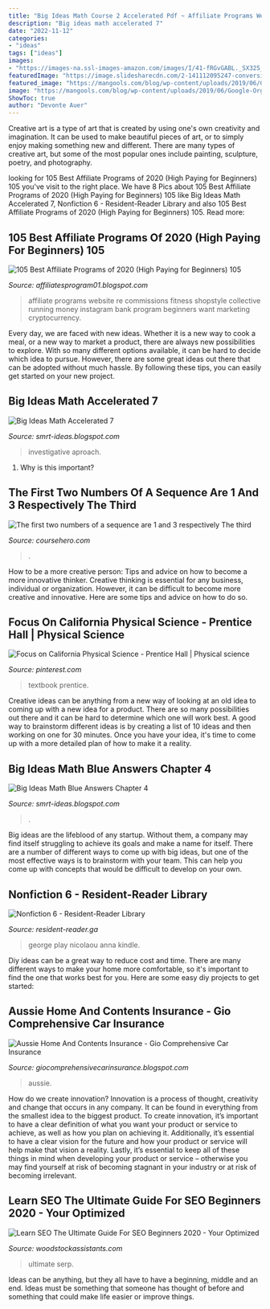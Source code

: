 ```yaml
---
title: "Big Ideas Math Course 2 Accelerated Pdf ~ Affiliate Programs Website Re Commissions Fitness Shopstyle Collective Running Money Instagram Bank Program Beginners Want Marketing Cryptocurrency"
description: "Big ideas math accelerated 7"
date: "2022-11-12"
categories:
- "ideas"
tags: ["ideas"]
images:
- "https://images-na.ssl-images-amazon.com/images/I/41-fRGvGABL._SX325_BO1,204,203,200_.jpg"
featuredImage: "https://image.slidesharecdn.com/2-141112095247-conversion-gate01/95/22-2-638.jpg?cb=1415786002"
featured_image: "https://mangools.com/blog/wp-content/uploads/2019/06/Google-Organic-CTR-History.png"
image: "https://mangools.com/blog/wp-content/uploads/2019/06/Google-Organic-CTR-History.png"
ShowToc: true
author: "Devonte Auer"
---
```



Creative art is a type of art that is created by using one's own creativity and imagination. It can be used to make beautiful pieces of art, or to simply enjoy making something new and different. There are many types of creative art, but some of the most popular ones include painting, sculpture, poetry, and photography.

	

		
looking for 105 Best Affiliate Programs of 2020 (High Paying for Beginners) 105 you've visit to the right place. We have 8 Pics about 105 Best Affiliate Programs of 2020 (High Paying for Beginners) 105 like Big Ideas Math Accelerated 7, Nonfiction 6 - Resident-Reader Library and also 105 Best Affiliate Programs of 2020 (High Paying for Beginners) 105. Read more:
		
    
## 105 Best Affiliate Programs Of 2020 (High Paying For Beginners) 105

<img loading=lazy src="https://www.adamenfroy.com/wp-content/uploads/Fashion-Affiliate-Programs.jpg" onerror="this.onerror=null;this.src='https://tse3.mm.bing.net/th?id=OIP.BfImoSM4CY4r1DVS7omQjQHaD2&amp;pid=15.1';" alt="105 Best Affiliate Programs of 2020 (High Paying for Beginners) 105">

_Source: affiliatesprogram01.blogspot.com_

>affiliate programs website re commissions fitness shopstyle collective running money instagram bank program beginners want marketing cryptocurrency. 

	

Every day, we are faced with new ideas. Whether it is a new way to cook a meal, or a new way to market a product, there are always new possibilities to explore. With so many different options available, it can be hard to decide which idea to pursue. However, there are some great ideas out there that can be adopted without much hassle. By following these tips, you can easily get started on your new project.

    
## Big Ideas Math Accelerated 7

<img loading=lazy src="https://banner2.kisspng.com/20180811/wrc/kisspng-discovering-algebra-an-investigative-aproach-math-discovering-mathematics-prek-12-5b6f22159d8590.7667364715340098776452.jpg" onerror="this.onerror=null;this.src='https://tse1.mm.bing.net/th?id=OIP.o-wXbrJnolgR7kYEl07f4gHaE8&amp;pid=15.1';" alt="Big Ideas Math Accelerated 7">

_Source: smrt-ideas.blogspot.com_

>investigative aproach. 

	

1) Why is this important?

    
## The First Two Numbers Of A Sequence Are 1 And 3 Respectively The Third

<img loading=lazy src="https://www.coursehero.com/doc-asset/bg/72214545e8c33426516320202ef5ae4f8e3bf1c5/splits/v9.2.qiv2.clean/page-6.jpg" onerror="this.onerror=null;this.src='https://tse4.mm.bing.net/th?id=OIP.ngCKsBwBt98N_bqDA0RJTgHaJl&amp;pid=15.1';" alt="The first two numbers of a sequence are 1 and 3 respectively The third">

_Source: coursehero.com_

>. 

	

How to be a more creative person: Tips and advice on how to become a more innovative thinker.
Creative thinking is essential for any business, individual or organization. However, it can be difficult to become more creative and innovative. Here are some tips and advice on how to do so.

    
## Focus On California Physical Science - Prentice Hall | Physical Science

<img loading=lazy src="https://i.pinimg.com/originals/d7/80/a8/d780a8f8e42604a74af3f22a88370ebb.jpg" onerror="this.onerror=null;this.src='https://tse3.mm.bing.net/th?id=OIP.qHuRKz6FgXEsC01Tm1WSHgHaJ4&amp;pid=15.1';" alt="Focus on California Physical Science - Prentice Hall | Physical science">

_Source: pinterest.com_

>textbook prentice. 

	

Creative ideas can be anything from a new way of looking at an old idea to coming up with a new idea for a product. There are so many possibilities out there and it can be hard to determine which one will work best. A good way to brainstorm different ideas is by creating a list of 10 ideas and then working on one for 30 minutes. Once you have your idea, it's time to come up with a more detailed plan of how to make it a reality.

    
## Big Ideas Math Blue Answers Chapter 4

<img loading=lazy src="https://image.slidesharecdn.com/2-141112095247-conversion-gate01/95/22-2-638.jpg?cb=1415786002" onerror="this.onerror=null;this.src='https://tse4.mm.bing.net/th?id=OIP.HdCLlPxlcOiK2lAmtFAWrAHaJl&amp;pid=15.1';" alt="Big Ideas Math Blue Answers Chapter 4">

_Source: smrt-ideas.blogspot.com_

>. 

	

Big ideas are the lifeblood of any startup. Without them, a company may find itself struggling to achieve its goals and make a name for itself. There are a number of different ways to come up with big ideas, but one of the most effective ways is to brainstorm with your team. This can help you come up with concepts that would be difficult to develop on your own.

    
## Nonfiction 6 - Resident-Reader Library

<img loading=lazy src="https://images-na.ssl-images-amazon.com/images/I/41-fRGvGABL._SX325_BO1,204,203,200_.jpg" onerror="this.onerror=null;this.src='https://tse3.mm.bing.net/th?id=OIP.23M9KrM20j13Qhkdqb4xDgAAAA&amp;pid=15.1';" alt="Nonfiction 6 - Resident-Reader Library">

_Source: resident-reader.ga_

>george play nicolaou anna kindle. 

	

Diy ideas can be a great way to reduce cost and time. There are many different ways to make your home more comfortable, so it's important to find the one that works best for you. Here are some easy diy projects to get started: 

    
## Aussie Home And Contents Insurance - Gio Comprehensive Car Insurance

<img loading=lazy src="https://lh6.googleusercontent.com/proxy/auW48NyXX31OI64mgunZKKugt2-6-ElclZ4KvZEE9M5DPYKTWDK1i4OQ0X38gubp2XQgwcfDDqEJ6rbJkZL4aAO6dKptDoZry1L4nLzwAr0gcg=w1200-h630-p-k-no-nu" onerror="this.onerror=null;this.src='https://tse1.mm.bing.net/th?id=OIP.lqVLYVs5p0-tj7ZdnVRhrQHaCV&amp;pid=15.1';" alt="Aussie Home And Contents Insurance - Gio Comprehensive Car Insurance">

_Source: giocomprehensivecarinsurance.blogspot.com_

>aussie. 

	

How do we create innovation?
Innovation is a process of thought, creativity and change that occurs in any company. It can be found in everything from the smallest idea to the biggest product. To create innovation, it’s important to have a clear definition of what you want your product or service to achieve, as well as how you plan on achieving it. Additionally, it’s essential to have a clear vision for the future and how your product or service will help make that vision a reality. Lastly, it’s essential to keep all of these things in mind when developing your product or service – otherwise you may find yourself at risk of becoming stagnant in your industry or at risk of becoming irrelevant.

    
## Learn SEO The Ultimate Guide For SEO Beginners 2020 - Your Optimized

<img loading=lazy src="https://mangools.com/blog/wp-content/uploads/2019/06/Google-Organic-CTR-History.png" onerror="this.onerror=null;this.src='https://tse3.mm.bing.net/th?id=OIP.RvZajMxg89rwlK8bpiq5GgHaDS&amp;pid=15.1';" alt="Learn SEO The Ultimate Guide For SEO Beginners 2020 - Your Optimized">

_Source: woodstockassistants.com_

>ultimate serp. 

	

Ideas can be anything, but they all have to have a beginning, middle and an end. Ideas must be something that someone has thought of before and something that could make life easier or improve things.

